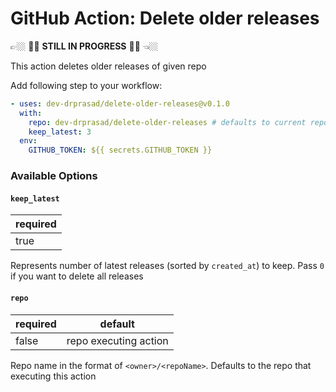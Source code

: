 # GitHub Action: Delete older releases

👉🏼 🚧🚧 **STILL IN PROGRESS** 🚧🚧 👈🏼

This action deletes older releases of given repo

Add following step to your workflow:

```yaml
- uses: dev-drprasad/delete-older-releases@v0.1.0
  with:
    repo: dev-drprasad/delete-older-releases # defaults to current repo
    keep_latest: 3
  env:
    GITHUB_TOKEN: ${{ secrets.GITHUB_TOKEN }}
```

### Available Options

#### `keep_latest`

| required |
| -------- |
| true     |

Represents number of latest releases (sorted by `created_at`) to keep. Pass `0` if you want to delete all releases

#### `repo`

| required | default               |
| -------- | --------------------- |
| false    | repo executing action |

Repo name in the format of `<owner>/<repoName>`. Defaults to the repo that executing this action
